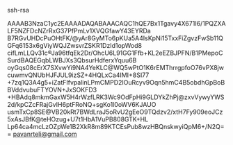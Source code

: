 ssh-rsa

AAAAB3NzaC1yc2EAAAADAQABAAACAQC1hQE7Bx1Tgavy4X671I6/1PQZXALF5NZFDcNZrRxG37PfPmLv1XVQGfawY43EYRDa B7RGvUHDcPuOHtFK/@yAr8GyMTo6pKUa5A4IsKpNi15TxxFiZgvzFwSb11QGFq6153x6gViyWQJZwsvrZSKR1DzId1opWod8 cifLmLLQv31c®Ja96tfqEk2Dr/OhcU6L91GG1Ffb+KL2eEZBJPFN/B1PMepoCSurdBAQEGqbLWBJXs3QbsurHdferxYquu6B oyGqs08cErX7SXvwYi9NA4YeKLC@WQ5wPtO1K6rEMThrrgpfoO76vPX8jwcuwmvQNUbHJFJUL9izSZ+4HQLxCa4IMI+8SI77 +7zq1Q3A4g5+iZatFIfvpalinLPmCMPD2IOuRcyv9Oqn5hmC4B5obdhGpBoBBVddvubuFTYOVN+JxSOKFD3 +HBAdq8mkmGaxW5H4rWzfLRK3Wc9OdFpHi9GLDYkZhPj@zxvVywyYWS2d/kpCZcFRajGvIH6ptFRoNQ+sgKo1l0oWV6KJAUO usmTxCp8SE@VB20kRt7BWdLraJ5oRvU2gEeO9TQdzv2/xtH7Fy909eoJCz5xAsJBfK@teHOzug+U7t1HbA1VuPB808GTK+HL Lp64ca4mcLzOZpWe1B2XkR8m89KTCEsPub8wzHBQnskwyiQpM6+/N2Q== pavanrteli@gmail.com
